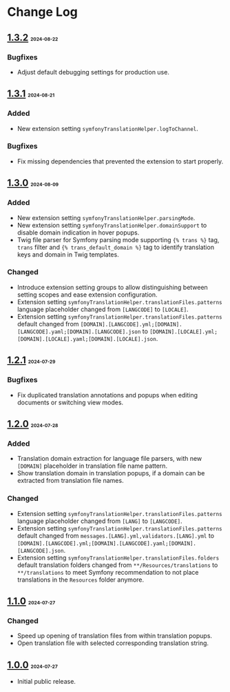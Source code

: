 # Change Log

## [1.3.2](https://marketplace.visualstudio.com/_apis/public/gallery/publishers/shoreless/vsextensions/symfony-translation-helper/1.3.2/vspackage) <span style="font-size: 0.5em">2024-08-22</span>  

### Bugfixes  

- Adjust default debugging settings for production use.  

## [1.3.1](https://marketplace.visualstudio.com/_apis/public/gallery/publishers/shoreless/vsextensions/symfony-translation-helper/1.3.1/vspackage) <span style="font-size: 0.5em">2024-08-21</span>  

### Added  

- New extension setting `symfonyTranslationHelper.logToChannel`.  

### Bugfixes  

- Fix missing dependencies that prevented the extension to start properly.  

## [1.3.0](https://marketplace.visualstudio.com/_apis/public/gallery/publishers/shoreless/vsextensions/symfony-translation-helper/1.3.0/vspackage) <span style="font-size: 0.5em">2024-08-09</span>  

### Added  

- New extension setting `symfonyTranslationHelper.parsingMode`.  
- New extension setting `symfonyTranslationHelper.domainSupport` to disable domain indication in hover popups.  
- Twig file parser for Symfony parsing mode supporting `{% trans %}` tag, `trans` filter and `{% trans_default_domain %}` tag to identify translation keys and domain in Twig templates.  

### Changed  

- Introduce extension setting groups to allow distinguishing between setting scopes and ease extension configuration.  
- Extension setting `symfonyTranslationHelper.translationFiles.patterns` language placeholder changed from `[LANGCODE]` to `[LOCALE]`.  
- Extension setting `symfonyTranslationHelper.translationFiles.patterns` default changed from `[DOMAIN].[LANGCODE].yml;[DOMAIN].[LANGCODE].yaml;[DOMAIN].[LANGCODE].json` to `[DOMAIN].[LOCALE].yml;[DOMAIN].[LOCALE].yaml;[DOMAIN].[LOCALE].json`.  

## [1.2.1](https://marketplace.visualstudio.com/_apis/public/gallery/publishers/shoreless/vsextensions/symfony-translation-helper/1.2.1/vspackage) <span style="font-size: 0.5em">2024-07-29</span>  

### Bugfixes  

- Fix duplicated translation annotations and popups when editing documents or switching view modes.  

## [1.2.0](https://marketplace.visualstudio.com/_apis/public/gallery/publishers/shoreless/vsextensions/symfony-translation-helper/1.2.0/vspackage) <span style="font-size: 0.5em">2024-07-28</span>  

### Added  

- Translation domain extraction for language file parsers, with new `[DOMAIN]` placeholder in translation file name pattern.  
- Show translation domain in translation popups, if a domain can be extracted from translation file names.  

### Changed  

- Extension setting `symfonyTranslationHelper.translationFiles.patterns` language placeholder changed from `[LANG]` to `[LANGCODE]`.  
- Extension setting `symfonyTranslationHelper.translationFiles.patterns` default changed from `messages.[LANG].yml,validators.[LANG].yml` to `[DOMAIN].[LANGCODE].yml;[DOMAIN].[LANGCODE].yaml;[DOMAIN].[LANGCODE].json`.  
- Extension setting `symfonyTranslationHelper.translationFiles.folders` default translation folders changed from `**/Resources/translations` to `**/translations` to meet Symfony recommendation to not place translations in the `Resources` folder anymore.  

## [1.1.0](https://marketplace.visualstudio.com/_apis/public/gallery/publishers/shoreless/vsextensions/symfony-translation-helper/1.1.0/vspackage) <span style="font-size: 0.5em">2024-07-27</span>  

### Changed  

- Speed up opening of translation files from within translation popups.  
- Open translation file with selected corresponding translation string.  

## [1.0.0](https://marketplace.visualstudio.com/_apis/public/gallery/publishers/shoreless/vsextensions/symfony-translation-helper/1.0.0/vspackage) <span style="font-size: 0.5em">2024-07-27</span>  

- Initial public release.  
